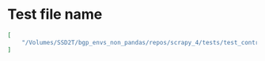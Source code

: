 # Test file name

```json
[
    "/Volumes/SSD2T/bgp_envs_non_pandas/repos/scrapy_4/tests/test_contracts.py"
]
```
